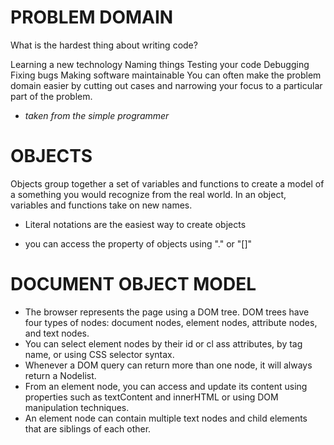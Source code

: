 # PROBLEM DOMAIN

 

What is the hardest thing about writing code?

Learning a new technology
Naming things
Testing your code
Debugging
Fixing bugs
Making software maintainable
You can often make the problem domain easier by cutting out cases and narrowing your focus to a particular part of the problem.

-  *taken from the simple programmer*

# OBJECTS

Objects group together a set of variables and functions to create a model
of a something you would recognize from the real world. In an object,
variables and functions take on new names.

 

- Literal notations are the easiest way to create objects

- you can access the property of objects using "." or "[]"

# DOCUMENT OBJECT MODEL

 

- The browser represents the page using a DOM tree.
DOM trees have four types of nodes: document nodes,
element nodes, attribute nodes, and text nodes.
- You can select element nodes by their id or cl ass
attributes, by tag name, or using CSS selector syntax.
- Whenever a DOM query can return more than one
node, it will always return a Nodelist.
- From an element node, you can access and update its
content using properties such as textContent and
innerHTML or using DOM manipulation techniques.
- An element node can contain multiple text nodes and
child elements that are siblings of each other.